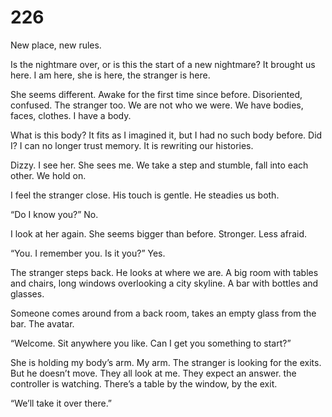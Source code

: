 # 226

New place, new rules. 

Is the nightmare over, or is this the start of a new nightmare? It brought us here. I am here, she is here, the stranger is here.

She seems different. Awake for the first time since before. Disoriented, confused. The stranger too. We are not who we were. We have bodies, faces, clothes. I have a body.

What is this body? It fits as I imagined it, but I had no such body before. Did I? I can no longer trust memory. It is rewriting our histories. 

Dizzy. I see her. She sees me. We take a step and stumble, fall into each other. We hold on.

I feel the stranger close. His touch is gentle. He steadies us both.

 “Do I know you?” No.

I look at her again. She seems bigger than before. Stronger. Less afraid.

“You. I  remember you. Is it you?” Yes.

The stranger steps back. He looks at where we are. A big room with tables and chairs, long windows overlooking a city skyline. A bar with bottles and glasses. 

Someone comes around from a back room, takes an empty glass from the bar. The avatar.

“Welcome. Sit anywhere you like. Can I get you something to start?” 

She is holding my body’s arm. My arm. The stranger is looking for the exits. But he doesn’t move. They all look at me. They expect an answer. the controller is watching. There’s a table by the window, by the exit. 

“We’ll take it over there.”
